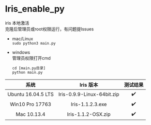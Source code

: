 # Iris_enable_py
iris 本地激活  
克隆后管理员或root权限运行，有问题提Issues  
   
- mac/Linux  
    `sudo python3 main.py`  

- windows  
    管理员权限打开cmd  
    ```
    cd [main.py目录]  
    python main.py  
    ```

|系统|Iris 版本|测试结果|
|:---:|:---:|:---:|
|Ubuntu 16.04.5 LTS|Iris-0.9.9-Linux-64bit.zip|:heavy_check_mark:|
|Win10 Pro 17763|Iris-1.1.2.3.exe|:heavy_check_mark:|
|Mac 10.13.4|Iris-1.1.2-OSX.zip|:heavy_check_mark:|
